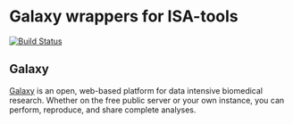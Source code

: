 Galaxy wrappers for ISA-tools
==============================

[![Build Status](https://travis-ci.org/isa-tools/isa-tools-galaxy.svg?branch=master)](https://travis-ci.org/isa-tools/isa-tools-galaxy)

Galaxy
------
[Galaxy](https://galaxyproject.org/) is an open, web-based platform for data intensive biomedical research. Whether on the free public server or your own instance, you can perform, reproduce, and share complete analyses. 


